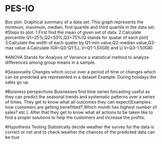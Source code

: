 # PES-IO
Box plot: Graphical summary of a data set.
This graph represents the minimum, maximum, median, first quartile and third quartile in the data set.
#Steps to plot:
1.First find the mean of given set of data.
2.Calculate percentile Q1=25%,Q2=50%,Q3=75%(Q stands for quatar of each plot)
3.Calculate the width of each quater by Q1-min value,Q2-median value,Q3-max value
4.Calculate IGR=Q3-Q1
5.L.V=Q1-1.5(IGR) and U.V=Q3-1.5(IGR)

#ANOVA
Stands for Analysis of Variance a statistical method to analyze differences among group means in a sample.

#Seasonality
Changes which occur over a period of time or changes which can be preidcted are represented in a dataset
Example: During holidays the sales go up

#Buisness perspectives
Buisnesses find time series forcasting useful as they can predict the seasonal trends and systematic patterns over a series of times.
They get to know what all outcomes they can expect(Examples: how customers are getting benefitted?,Which month has highest number of sales? etc.).
After that they get to know what all actions to be taken like to find a proper solutions to help the customers and increase the profits.

#Hypothesis Testing
Statistically decide weather the survey for the data is correct or not and to check weather the chances of the predicted data can be true


